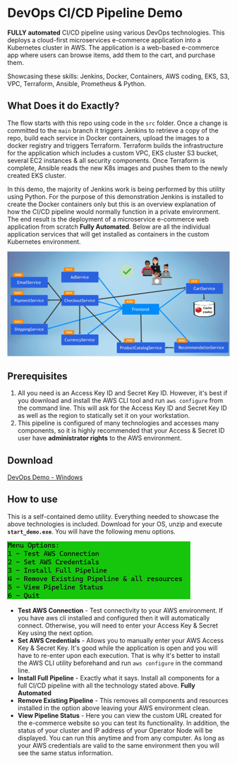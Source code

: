 # DevOps CI/CD Pipeline Demo

**FULLY automated** CI/CD pipeline using various DevOps technologies. 
This deploys a cloud-first microservices e-commerce application into a Kubernetes cluster in AWS. The application is a web-based e-commerce app where users can 
browse items, add them to the cart, and purchase them.

Showcasing these skills: Jenkins, Docker, Containers, AWS coding, EKS, S3, VPC, Terraform, Ansible, Prometheus & Python.

## What Does it do Exactly?

The flow starts with this repo using code in the `src` folder. Once a change is committed to the `main` branch it
triggers Jenkins to retrieve a copy of the repo, build each service in Docker containers, upload the images to a docker 
registry and triggers Terraform. Terraform builds the infrastructure for the application which includes a custom VPC, EKS cluster 
S3 bucket, several EC2 instances & all security components. Once Terraform is complete, Ansible reads the
new K8s images and pushes them to the newly created EKS cluster. 

In this demo, the majority of Jenkins work is being performed by this utility
using Python. For the purpose of this demonstration Jenkins is installed to create the Docker containers only but this is
an overview explanation of how the CI/CD pipeline would normally function in a private environment. The end result is the deployment of a microservice
e-commerce web application from scratch **Fully Automated**. Below are all the individual application services that will get installed as containers in the custom Kubernetes environment. 

![micro_service](media/microsevice.png)

## Prerequisites

1. All you need is an Access Key ID and Secret Key ID. However, it's best if you download and install the AWS CLI tool and run
`aws configure` from the command line. This will ask for the Access Key ID and Secret Key ID as well as the region to statically set it
on your workstation. 
2. This pipeline is configured of many technologies and accesses many components, so it is highly recommended that your Access & Secret ID user have **administrator rights** to the  AWS environment.

## Download 

[DevOps Demo - Windows](media/madzumo_devops.zip)

## How to use

This is a self-contained demo utility. Everything needed to showcase the above technologies is included. Download for your OS, unzip and execute **`start_demo.exe`**. 
You will have the following menu options.

![Menu](media/menu.png)

- **Test AWS Connection** - Test connectivity to your AWS environment. If you have aws cli installed and configured then 
    it will automatically connect. Otherwise, you will need to enter your Access Key & Secret Key using the next option.
- **Set AWS Credentials** - Allows you to manually enter your AWS Access Key & Secret Key. It's good while the application 
      is open and you will have to re-enter upon each execution. That is why it's better to install the AWS CLI utility 
      beforehand and run `aws configure` in the command line.
- **Install Full Pipeline** - Exactly what it says. Install all components for a full CI/CD pipeline with all the technology stated above. **Fully Automated**
- **Remove Existing Pipeline** - This removes all components and resources installed in the option above leaving your AWS environment clean.
- **View Pipeline Status** - Here you can view the custom URL created for the e-commerce website so you can test its functionality.
      In addition,  the status of your cluster and IP address of your Operator Node will be displayed.  You can run this anytime and 
      from any computer. As long as your AWS credentials are valid to the same environment then you will see the same status information.

